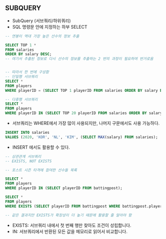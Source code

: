 ## SUBQUERY
- SubQuery (서브쿼리/하위쿼리)
- SQL 명령문 안에 지정하는 하부 SELECT

```sql
-- 연봉이 역대 가장 높은 선수의 정보 추출

SELECT TOP 1 *
FROM salaries
ORDER BY salary DESC;
-- 여기서 추출된 정보로 다시 선수의 정보를 추출하는 2 번의 과정이 필요하여 번거로움


-- 따라서 한 번에 구성함
-- 단일행 서브쿼리
SELECT *
FROM players
WHERE playerID = (SELECT TOP 1 playerID FROM salaries ORDER BY salary DESC);

-- 다중행 서브쿼리
SELECT *
FROM players
WHERE playerID IN (SELECT TOP 20 playerID FROM salaries ORDER BY salary DESC);
```
- 서브쿼리는 WHERE에서 가장 많이 사용되지만, 나머지 구문에서도 사용 가능하다.

```sql
INSERT INTO salaries
VALUES (2020, 'KOR', 'NL', 'KIM', (SELECT MAX(salary) FROM salaries);
```
- INSERT 에서도 활용할 수 있다.

```sql
-- 상관관계 서브쿼리
-- EXISTS, NOT EXISTS

-- 포스트 시즌 타격에 참여한 선수들 목록

SELECT *
FROM players
WHERE playerID IN (SELECT playerID FROM battingpost);

SELECT *
FROM players
WHERE EXISTS (SELECT playerID FROM battingpost WHERE battingpost.playerID = players.playerID);

-- 같은 결과지만 EXISTS가 확장성이 더 높기 때문에 활용할 줄 알아야 함
```
- EXISTS: 서브쿼리 내에서 첫 번째 행만 찾아도 조건이 성립합니다.
- IN: 서브쿼리에서 반환된 모든 값을 메모리로 읽어서 비교합니다.
